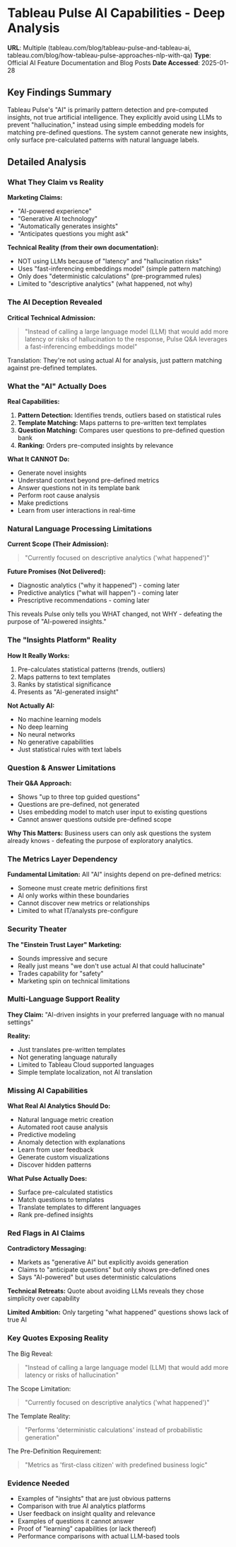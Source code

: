 # Tableau Pulse AI Capabilities - Deep Analysis
**URL**: Multiple (tableau.com/blog/tableau-pulse-and-tableau-ai, tableau.com/blog/how-tableau-pulse-approaches-nlp-with-qa)
**Type**: Official AI Feature Documentation and Blog Posts
**Date Accessed**: 2025-01-28

## Key Findings Summary
Tableau Pulse's "AI" is primarily pattern detection and pre-computed insights, not true artificial intelligence. They explicitly avoid using LLMs to prevent "hallucination," instead using simple embedding models for matching pre-defined questions. The system cannot generate new insights, only surface pre-calculated patterns with natural language labels.

## Detailed Analysis

### What They Claim vs Reality

**Marketing Claims:**
- "AI-powered experience"
- "Generative AI technology"  
- "Automatically generates insights"
- "Anticipates questions you might ask"

**Technical Reality (from their own documentation):**
- NOT using LLMs because of "latency" and "hallucination risks"
- Uses "fast-inferencing embeddings model" (simple pattern matching)
- Only does "deterministic calculations" (pre-programmed rules)
- Limited to "descriptive analytics" (what happened, not why)

### The AI Deception Revealed

**Critical Technical Admission:**
> "Instead of calling a large language model (LLM) that would add more latency or risks of hallucination to the response, Pulse Q&A leverages a fast-inferencing embeddings model"

Translation: They're not using actual AI for analysis, just pattern matching against pre-defined templates.

### What the "AI" Actually Does

**Real Capabilities:**
1. **Pattern Detection:** Identifies trends, outliers based on statistical rules
2. **Template Matching:** Maps patterns to pre-written text templates
3. **Question Matching:** Compares user questions to pre-defined question bank
4. **Ranking:** Orders pre-computed insights by relevance

**What It CANNOT Do:**
- Generate novel insights
- Understand context beyond pre-defined metrics
- Answer questions not in its template bank
- Perform root cause analysis
- Make predictions
- Learn from user interactions in real-time

### Natural Language Processing Limitations

**Current Scope (Their Admission):**
> "Currently focused on descriptive analytics ('what happened')"

**Future Promises (Not Delivered):**
- Diagnostic analytics ("why it happened") - coming later
- Predictive analytics ("what will happen") - coming later
- Prescriptive recommendations - coming later

This reveals Pulse only tells you WHAT changed, not WHY - defeating the purpose of "AI-powered insights."

### The "Insights Platform" Reality

**How It Really Works:**
1. Pre-calculates statistical patterns (trends, outliers)
2. Maps patterns to text templates
3. Ranks by statistical significance
4. Presents as "AI-generated insight"

**Not Actually AI:**
- No machine learning models
- No deep learning
- No neural networks
- No generative capabilities
- Just statistical rules with text labels

### Question & Answer Limitations

**Their Q&A Approach:**
- Shows "up to three top guided questions"
- Questions are pre-defined, not generated
- Uses embedding model to match user input to existing questions
- Cannot answer questions outside pre-defined scope

**Why This Matters:**
Business users can only ask questions the system already knows - defeating the purpose of exploratory analytics.

### The Metrics Layer Dependency

**Fundamental Limitation:**
All "AI" insights depend on pre-defined metrics:
- Someone must create metric definitions first
- AI only works within these boundaries
- Cannot discover new metrics or relationships
- Limited to what IT/analysts pre-configure

### Security Theater

**The "Einstein Trust Layer" Marketing:**
- Sounds impressive and secure
- Really just means "we don't use actual AI that could hallucinate"
- Trades capability for "safety"
- Marketing spin on technical limitations

### Multi-Language Support Reality

**They Claim:**
"AI-driven insights in your preferred language with no manual settings"

**Reality:**
- Just translates pre-written templates
- Not generating language naturally
- Limited to Tableau Cloud supported languages
- Simple template localization, not AI translation

### Missing AI Capabilities

**What Real AI Analytics Should Do:**
- Natural language metric creation
- Automated root cause analysis
- Predictive modeling
- Anomaly detection with explanations
- Learn from user feedback
- Generate custom visualizations
- Discover hidden patterns

**What Pulse Actually Does:**
- Surface pre-calculated statistics
- Match questions to templates
- Translate templates to different languages
- Rank pre-defined insights

### Red Flags in AI Claims

**Contradictory Messaging:**
- Markets as "generative AI" but explicitly avoids generation
- Claims to "anticipate questions" but only shows pre-defined ones
- Says "AI-powered" but uses deterministic calculations

**Technical Retreats:**
Quote about avoiding LLMs reveals they chose simplicity over capability

**Limited Ambition:**
Only targeting "what happened" questions shows lack of true AI

### Key Quotes Exposing Reality

The Big Reveal:
> "Instead of calling a large language model (LLM) that would add more latency or risks of hallucination"

The Scope Limitation:
> "Currently focused on descriptive analytics ('what happened')"

The Template Reality:
> "Performs 'deterministic calculations' instead of probabilistic generation"

The Pre-Definition Requirement:
> "Metrics as 'first-class citizen' with predefined business logic"

### Evidence Needed
- Examples of "insights" that are just obvious patterns
- Comparison with true AI analytics platforms
- User feedback on insight quality and relevance
- Examples of questions it cannot answer
- Proof of "learning" capabilities (or lack thereof)
- Performance comparisons with actual LLM-based tools